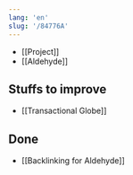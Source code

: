 ```yaml
---
lang: 'en'
slug: '/84776A'
---
```


- [[Project]]
- [[Aldehyde]]

## Stuffs to improve

- [[Transactional Globe]]

## Done

- [[Backlinking for Aldehyde]]
